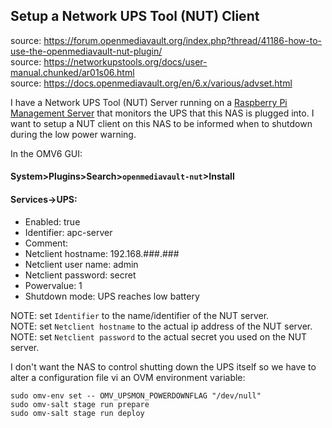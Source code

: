 ## Setup a Network UPS Tool (NUT) Client

source: https://forum.openmediavault.org/index.php?thread/41186-how-to-use-the-openmediavault-nut-plugin/  
source: https://networkupstools.org/docs/user-manual.chunked/ar01s06.html  
source: https://docs.openmediavault.org/en/6.x/various/advset.html  

I have a Network UPS Tool (NUT) Server running on a [Raspberry Pi Management Server](/tinypilot/tinypilot.md) that monitors the UPS that this NAS is plugged into.  I want to setup a NUT client on this NAS to be informed when to shutdown during the low power warning.

In the OMV6 GUI:  

#### System>Plugins>Search>```openmediavault-nut```>Install  

#### Services->UPS:

* Enabled: true
* Identifier: apc-server
* Comment:
* Netclient hostname: 192.168.###.###
* Netclient user name: admin
* Netclient password: secret
* Powervalue: 1
* Shutdown mode: UPS reaches low battery

NOTE: set ```Identifier``` to the name/identifier of the NUT server.  
NOTE: set ```Netclient hostname``` to the actual ip address of the NUT server.  
NOTE: set ```Netclient password``` to the actual secret you used on the NUT server.  

I don't want the NAS to control shutting down the UPS itself so we have to alter a configuration file vi an OVM environment variable:
```console
sudo omv-env set -- OMV_UPSMON_POWERDOWNFLAG "/dev/null"
sudo omv-salt stage run prepare
sudo omv-salt stage run deploy
```
